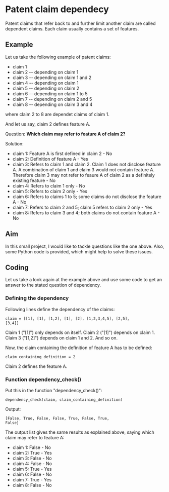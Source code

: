 # Patent claim dependecy

Patent claims that refer back to and further limit another claim are called dependent claims. Each claim usually contains a set of features. 

## Example

Let us take the following example of patent claims:

- claim 1
- claim 2
-- depending on claim 1
- claim 3
-- depending on claim 1 and 2
- claim 4
-- depending on claim 1
- claim 5
-- depending on claim 2
- claim 6
-- depending on claim 1 to 5
- claim 7
-- depending on claim 2 and 5
- claim 8
-- depending on claim 3 and 4

where claim 2 to 8 are dependet claims of claim 1.

And let us say, claim 2 defines feature A. 

Question: **Which claim may refer to feature A of claim 2?**

Solution:
- claim 1: Feature A is first defined in claim 2 - No
- claim 2: Definition of feature A - Yes
- claim 3: Refers to claim 1 and claim 2. Claim 1 does not disclose feature A. A combination of claim 1 and claim 3 would not contain feature A. Therefore claim 3 may not refer to feaure A of claim 2 as a definitely existing feature - No
- claim 4: Refers to claim 1 only - No
- claim 5: Refers to claim 2 only - Yes
- claim 6: Refers to claims 1 to 5; some claims do not disclose the feature A - No
- claim 7: Refers to claim 2 and 5; claim 5 refers to claim 2 only - Yes
- claim 8: Refers to claim 3 and 4; both claims do not contain feature A - No 


## Aim

In this small project, I would like to tackle questions like the one above. Also, some Python code is provided, which might help to solve these issues.

## Coding

Let us take a look again at the example above and use some code to get an answer to the stated question of dependency.

### Defining the dependency

Following lines define the dependency of the claims:

<code>claim = [[1], [1], [1,2], [1], [2], [1,2,3,4,5], [2,5], [3,4]]</code>


Claim 1 ("[1]") only depends on itself. Claim 2 ("[1]") depends on claim 1. Claim 3 ("[1,2]") depends on claim 1 and 2. And so on.

Now, the claim containing the definition of feature A has to be defined:

<code>claim_containing_definition = 2</code> 

Claim 2 defines the feature A.

### Function dependency_check()

Put this in the function "dependency_check()":

<code>dependency_check(claim, claim_containing_definition)</code> 

Output:

<code>[False, True, False, False, True, False, True, False]</code> 

The output list gives the same results as explained above, saying which claim may refer to feature A:

- claim 1: False - No
- claim 2: True  - Yes
- claim 3: False - No
- claim 4: False - No
- claim 5: True  - Yes
- claim 6: False - No
- claim 7: True  - Yes
- claim 8: False - No 




